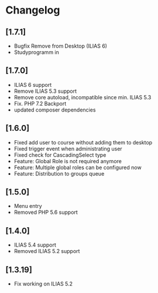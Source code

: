 # Changelog

## [1.7.1]
- Bugfix Remove from Desktop (ILIAS 6)
- Studyprogramm in

## [1.7.0]
- ILIAS 6 support
- Remove ILIAS 5.3 support
- Remove core autoload, incompatible since min. ILIAS 5.3
- Fix. PHP 7.2 Backport
- updated composer dependencies

## [1.6.0]
- Fixed add user to course without adding them to desktop
- Fixed trigger event when administrating user
- Fixed check for CascadingSelect type
- Feature: Global Role is not required anymore
- Feature: Multiple global roles can be configured now
- Feature: Distribution to groups queue

## [1.5.0]
- Menu entry
- Removed PHP 5.6 support

## [1.4.0]
- ILIAS 5.4 support
- Removed ILIAS 5.2 support

## [1.3.19]
- Fix working on ILIAS 5.2
